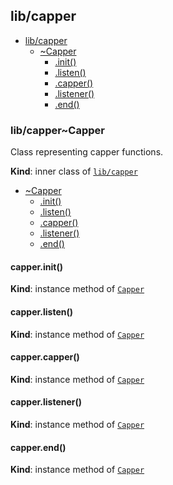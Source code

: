 <a name="module_lib/capper"></a>

## lib/capper

* [lib/capper](#module_lib/capper)
    * [~Capper](#module_lib/capper..Capper)
        * [.init()](#module_lib/capper..Capper+init)
        * [.listen()](#module_lib/capper..Capper+listen)
        * [.capper()](#module_lib/capper..Capper+capper)
        * [.listener()](#module_lib/capper..Capper+listener)
        * [.end()](#module_lib/capper..Capper+end)

<a name="module_lib/capper..Capper"></a>

### lib/capper~Capper
Class representing capper functions.

**Kind**: inner class of [<code>lib/capper</code>](#module_lib/capper)  

* [~Capper](#module_lib/capper..Capper)
    * [.init()](#module_lib/capper..Capper+init)
    * [.listen()](#module_lib/capper..Capper+listen)
    * [.capper()](#module_lib/capper..Capper+capper)
    * [.listener()](#module_lib/capper..Capper+listener)
    * [.end()](#module_lib/capper..Capper+end)

<a name="module_lib/capper..Capper+init"></a>

#### capper.init()
**Kind**: instance method of [<code>Capper</code>](#module_lib/capper..Capper)  
<a name="module_lib/capper..Capper+listen"></a>

#### capper.listen()
**Kind**: instance method of [<code>Capper</code>](#module_lib/capper..Capper)  
<a name="module_lib/capper..Capper+capper"></a>

#### capper.capper()
**Kind**: instance method of [<code>Capper</code>](#module_lib/capper..Capper)  
<a name="module_lib/capper..Capper+listener"></a>

#### capper.listener()
**Kind**: instance method of [<code>Capper</code>](#module_lib/capper..Capper)  
<a name="module_lib/capper..Capper+end"></a>

#### capper.end()
**Kind**: instance method of [<code>Capper</code>](#module_lib/capper..Capper)  

